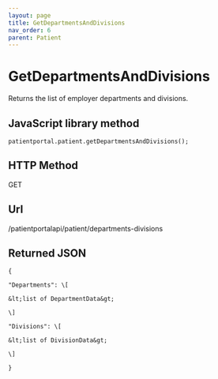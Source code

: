 ```yaml
---
layout: page
title: GetDepartmentsAndDivisions
nav_order: 6
parent: Patient
---
```


# GetDepartmentsAndDivisions

Returns the list of employer departments and divisions.

## JavaScript library method

```
patientportal.patient.getDepartmentsAndDivisions();
```

## HTTP Method

GET

## ****Url****

/patientportalapi/patient/departments-divisions

## Returned JSON

```
{

"Departments": \[

&lt;list of DepartmentData&gt;

\]

"Divisions": \[

&lt;list of DivisionData&gt;

\]

}
```
